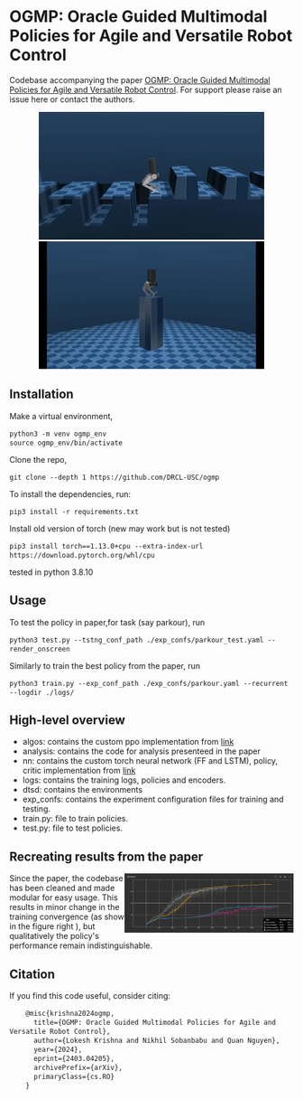 # OGMP: Oracle Guided Multimodal Policies for Agile and Versatile Robot Control

Codebase accompanying the paper [OGMP: Oracle Guided Multimodal Policies for Agile and Versatile Robot Control](https://arxiv.org/abs/2403.04205). For support please raise an issue here or contact the authors.

<p align="center">
   <img width="400" height="226" src="media/parkour.gif">
   <img width="400" height="226" src="media/dive_all4.gif">
</p>

## Installation

Make a virtual environment,

    python3 -m venv ogmp_env
    source ogmp_env/bin/activate

Clone the repo,

    git clone --depth 1 https://github.com/DRCL-USC/ogmp

To install the dependencies, run:
    
    pip3 install -r requirements.txt

Install old version of torch (new may work but is not tested)
    
    pip3 install torch==1.13.0+cpu --extra-index-url https://download.pytorch.org/whl/cpu

tested in python 3.8.10

## Usage

To test the policy in paper,for task (say parkour), run
    
    python3 test.py --tstng_conf_path ./exp_confs/parkour_test.yaml --render_onscreen

Similarly to train the best policy from the paper, run 

    python3 train.py --exp_conf_path ./exp_confs/parkour.yaml --recurrent --logdir ./logs/

## High-level overview

* algos: contains the custom ppo implementation from [link](https://github.com/osudrl/RSS-2020-learning-memory-based-control)
* analysis: contains the code for analysis presenteed in the paper
* nn: contains the custom torch neural network (FF and LSTM), policy, critic implementation from [link](https://github.com/osudrl/RSS-2020-learning-memory-based-control)
* logs: contains the training logs, policies and encoders.
* dtsd: contains the environments
* exp_confs: contains the experiment configuration files for training and testing.
* train.py: file to train policies.
* test.py: file to test policies.

## Recreating results from the paper

<img src="media/results_recreated.jpg" align="right" width="300"/>
Since the paper, the codebase has been cleaned and made modular for easy usage. This results in minor change in the training convergence (as show in the figure right ), but qualitatively the policy's performance remain indistinguishable. 

<br clear="left"/>

## Citation

If you find this code useful, consider citing:

```
    @misc{krishna2024ogmp,
      title={OGMP: Oracle Guided Multimodal Policies for Agile and Versatile Robot Control}, 
      author={Lokesh Krishna and Nikhil Sobanbabu and Quan Nguyen},
      year={2024},
      eprint={2403.04205},
      archivePrefix={arXiv},
      primaryClass={cs.RO}
    }
```
